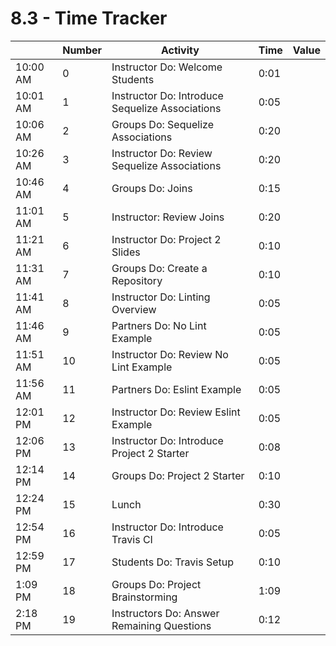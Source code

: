 # 8.3 - Time Tracker

|          | Number | Activity                                        | Time | Value |
| -------- | ------ | ----------------------------------------------- | ---- | ----- |
| 10:00 AM | 0      | Instructor Do: Welcome Students                 | 0:01 |       |
| 10:01 AM | 1      | Instructor Do: Introduce Sequelize Associations | 0:05 |       |
| 10:06 AM | 2      | Groups Do: Sequelize Associations               | 0:20 |       |
| 10:26 AM | 3      | Instructor Do: Review Sequelize Associations    | 0:20 |       |
| 10:46 AM | 4      | Groups Do: Joins                                | 0:15 |       |
| 11:01 AM | 5      | Instructor: Review Joins                        | 0:20 |       |
| 11:21 AM | 6      | Instructor Do: Project 2 Slides                 | 0:10 |       |
| 11:31 AM | 7      | Groups Do: Create a Repository                  | 0:10 |       |
| 11:41 AM | 8      | Instructor Do: Linting Overview                 | 0:05 |       |
| 11:46 AM | 9      | Partners Do: No Lint Example                    | 0:05 |       |
| 11:51 AM | 10     | Instructor Do: Review No Lint Example           | 0:05 |       |
| 11:56 AM | 11     | Partners Do: Eslint Example                     | 0:05 |       |
| 12:01 PM | 12     | Instructor Do: Review Eslint Example            | 0:05 |       |
| 12:06 PM | 13     | Instructor Do: Introduce Project 2 Starter      | 0:08 |       |
| 12:14 PM | 14     | Groups Do: Project 2 Starter                    | 0:10 |       |
| 12:24 PM | 15     | Lunch                                           | 0:30 |       |
| 12:54 PM | 16     | Instructor Do: Introduce Travis CI              | 0:05 |       |
| 12:59 PM | 17     | Students Do: Travis Setup                       | 0:10 |       |
| 1:09 PM  | 18     | Groups Do: Project Brainstorming                | 1:09 |       |
| 2:18 PM  | 19     | Instructors Do: Answer Remaining Questions      | 0:12 |       |
